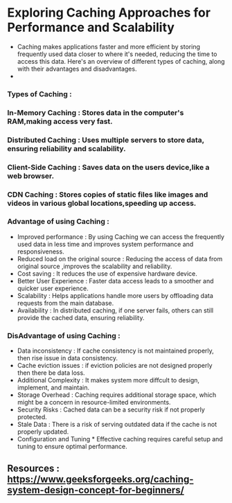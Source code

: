 # Exploring Caching Approaches for Performance and Scalability
* Caching makes applications faster and more efficient by storing frequently used data closer to where it's needed, reducing the time to access this data. Here's an overview of different types of caching, along with their advantages and disadvantages.
* 
### Types of Caching :
### In-Memory Caching : Stores data in the computer's RAM,making access very fast.
### Distributed Caching : Uses multiple servers to store data, ensuring reliability and scalability.
### Client-Side Caching : Saves data on the users device,like a web browser.
### CDN Caching : Stores copies of static files like images and videos in various global locations,speeding up access.

### Advantage of using Caching :
* Improved performance : By using Caching we can access the frequently used data in less time and improves system performance and responsiveness.
* Reduced load on the original source : Reducing the access of data from original source ,improves the scalability and reliability.
* Cost saving : It reduces the use of expensive hardware device.
* Better User Experience : Faster data access leads to a smoother and quicker user experience.
* Scalability : Helps applications handle more users by offloading data requests from the main database.
* Availability : In distributed caching, if one server fails, others can still provide the cached data, ensuring reliability.

### DisAdvantage of using Caching :
* Data inconsistency : If cache consistency is not maintained properly, then rise issue in data consistency.
* Cache eviction issues : if eviction  policies are not designed properly then there be data loss.
* Additional Complexity : It makes system more diffcult to design, implement, and maintain.
* Storage Overhead : Caching requires additional storage space, which might be a concern in resource-limited environments.
* Security Risks : Cached data can be a security risk if not properly protected.
* Stale Data : There is a risk of serving outdated data if the cache is not properly updated.
* Configuration and Tuning * Effective caching requires careful setup and tuning to ensure optimal performance.

## Resources : https://www.geeksforgeeks.org/caching-system-design-concept-for-beginners/
